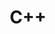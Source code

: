 ---
layout: toctree
title: C++
permalink: /blogs/coding/cpp/
parent: /blogs/coding/

previewchild: true
enumerategrandchild: true
previewgrandchild: true
---